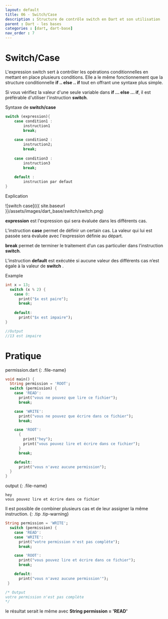 ```yaml
---
layout: default
title: 06 - Switch/Case
description : Structure de contrôle switch en Dart et son utilisation
parent : Dart - les bases
categories : [dart, dart-base]
nav_order : 7
---
```


# Switch/Case

L'expression switch  sert à contrôler les opérations conditionnelles en mettant en place plusieurs conditions. Elle a le même fonctionnement que la structure conditionnelle **if .. else .. if** tout en offrant une syntaxe plus simple.

Si vous vérifiez la valeur d'une seule variable dans **if ... else ... if**, il est préférable d'utiliser l'instruction **switch**.

Syntaxe de **switch/case**

```dart
switch (expression){
    case condition1 :
        instruction1
        break;
        
    case condition2 :
        instruction2;
        break;
        
    case condition3 :
        instruction3
        break;
        
    default :
        instruction par defaut
}
```



Explication

![switch case]({{ site.baseurl }}/assets/images/dart_base/switch/switch.png)


**expression** est l'expression qui sera évaluée dans les différents cas.

L’instruction  **case** permet de définir un certain cas. La valeur qui lui est passée sera évaluée avec l'expression définie au départ.

**break** permet de terminer le traitement d’un cas particulier dans l’instruction **switch**.

L’instruction **default** est exécutée si aucune valeur des différents cas n’est égale à la valeur de **switch** . 



Example

```dart
int x = 13;
  switch (x % 2) {
    case 0:
      print("$x est paire");
      break;
          
    default:
      print("$x est impaire");
}

//Output
//13 est impaire
```

# Pratique


permission.dart
{: .file-name}
```dart
void main() {
  String permission = 'ROOT';
  switch (permission) {
    case 'READ':
      print("vous ne pouvez que lire ce fichier");
      break;

    case 'WRITE':
      print("vous ne pouvez que écrire dans ce fichier");
      break;

    case 'ROOT':
      {
        print("hey");
        print("vous pouvez lire et écrire dans ce fichier");
      }
      break;

    default:
      print("vous n'avez aucune permission");
  }
}
```


output
{: .file-name}
```
hey
vous pouvez lire et écrire dans ce fichier
```

Il est possible de combiner plusieurs cas et de leur assigner la même instruction.
{: .tip .tip-warning}

```dart
String permission = 'WRITE';
  switch (permission) {
    case 'READ':
    case 'WRITE':
      print("votre permission n'est pas complète");
      break;

    case 'ROOT':
      print("vous pouvez lire et écrire dans ce fichier");
      break;

    default:
      print("vous n'avez aucune permission'");
 }

/* Output
votre permission n'est pas complète
*/
```

le résultat serait le même avec  **String permission = 'READ'**